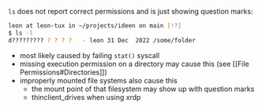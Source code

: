 `ls` does not report correct permissions and is just showing question marks:

```bash
leon at leon-tux in ~/projects/ideen on main [!?]
$ ls -l
d????????? ? ? ? ?   - leon 31 Dec  2022 /some/folder
```

- most likely caused by failing `stat()` syscall
- missing execution permission on a directory may cause this (see [[File Permissions#Directories]])
- improperly mounted file systems also cause this
  - the mount point of that filesystem may show up with question marks
  - thinclient_drives when using xrdp